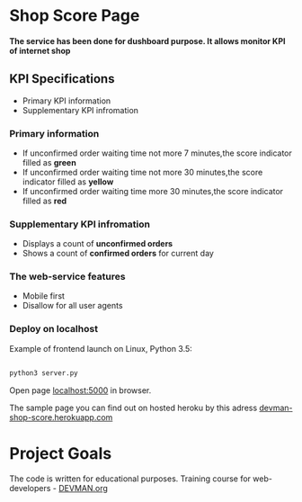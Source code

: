 # Shop Score Page


#### The service has been done for dushboard purpose. It allows monitor KPI of internet shop


## KPI Specifications
  - Primary KPI information
  - Supplementary KPI infromation


### Primary information
- If unconfirmed order waiting time not more 7 minutes,the score indicator filled as **green**
- If unconfirmed order waiting time not more 30 minutes,the score indicator filled as **yellow**
- If unconfirmed order waiting time  more 30 minutes,the score indicator filled as **red**


### Supplementary KPI infromation
- Displays a count of **unconfirmed orders**
- Shows a count of **confirmed orders** for current day


### The web-service  features
- Mobile first
- Disallow for all user agents 

### Deploy on localhost

Example of frontend launch on Linux, Python 3.5:

```bash

python3 server.py
```

Open page [localhost:5000](http://localhost:5000) in browser.

The sample page you can find out on hosted heroku by this adress [devman-shop-score.herokuapp.com](http://devman-shop-score.herokuapp.com)


# Project Goals

The code is written for educational purposes. Training course for web-developers - [DEVMAN.org](https://devman.org)